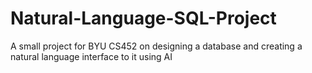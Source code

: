 # Natural-Language-SQL-Project
A small project for BYU CS452 on designing a database and creating a natural language interface to it using AI
